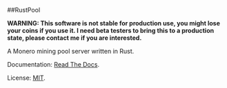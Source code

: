##RustPool

**WARNING: This software is not stable for production use, you might lose your coins if you use it. I need beta
testers to bring this to a production state, please contact me if you are interested.**
 
A Monero mining pool server written in Rust. 

Documentation: [Read The Docs](https://rustpool.readthedocs.io/en/latest).

License: [MIT](https://github.com/AndesWebDesign/RustPool/blob/main/README.md).
